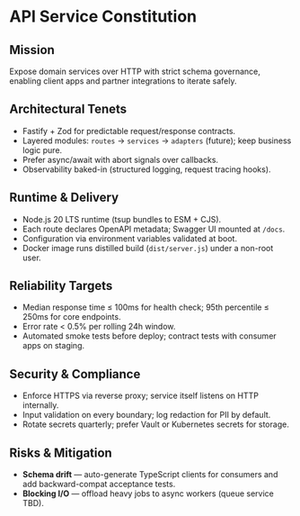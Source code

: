 # API Service Constitution

## Mission
Expose domain services over HTTP with strict schema governance, enabling client apps and partner integrations to iterate safely.

## Architectural Tenets
- Fastify + Zod for predictable request/response contracts.
- Layered modules: `routes` → `services` → `adapters` (future); keep business logic pure.
- Prefer async/await with abort signals over callbacks.
- Observability baked-in (structured logging, request tracing hooks).

## Runtime & Delivery
- Node.js 20 LTS runtime (tsup bundles to ESM + CJS).
- Each route declares OpenAPI metadata; Swagger UI mounted at `/docs`.
- Configuration via environment variables validated at boot.
- Docker image runs distilled build (`dist/server.js`) under a non-root user.

## Reliability Targets
- Median response time ≤ 100ms for health check; 95th percentile ≤ 250ms for core endpoints.
- Error rate < 0.5% per rolling 24h window.
- Automated smoke tests before deploy; contract tests with consumer apps on staging.

## Security & Compliance
- Enforce HTTPS via reverse proxy; service itself listens on HTTP internally.
- Input validation on every boundary; log redaction for PII by default.
- Rotate secrets quarterly; prefer Vault or Kubernetes secrets for storage.

## Risks & Mitigation
- **Schema drift** — auto-generate TypeScript clients for consumers and add backward-compat acceptance tests.
- **Blocking I/O** — offload heavy jobs to async workers (queue service TBD).

